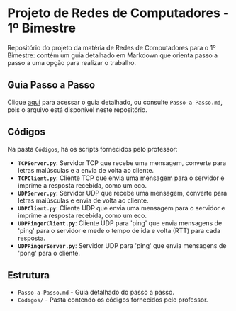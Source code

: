 # Projeto de Redes de Computadores - 1º Bimestre

Repositório do projeto da matéria de Redes de Computadores para o 1º Bimestre: contém um guia detalhado em Markdown que orienta passo a passo a uma opção para realizar o trabalho.

## Guia Passo a Passo

Clique [aqui](https://github.com/couldntbeakoala/redesdpc-1-bi/blob/main/Passo-a-passo.md) para acessar o guia detalhado, ou consulte `Passo-a-Passo.md`, pois o arquivo está disponível neste repositório.

## Códigos

Na pasta `Códigos`, há os scripts fornecidos pelo professor:

- **`TCPServer.py`**: Servidor TCP que recebe uma mensagem, converte para letras maiúsculas e a envia de volta ao cliente.
- **`TCPClient.py`**: Cliente TCP que envia uma mensagem para o servidor e imprime a resposta recebida, como um eco.
- **`UDPServer.py`**: Servidor UDP que recebe uma mensagem, converte para letras maiúsculas e envia de volta ao cliente.
- **`UDPClient.py`**: Cliente UDP que envia uma mensagem para o servidor e imprime a resposta recebida, como um eco.
- **`UDPPingerClient.py`**: Cliente UDP para 'ping' que envia mensagens de 'ping' para o servidor e mede o tempo de ida e volta (RTT) para cada resposta.
- **`UDPPingerServer.py`**: Servidor UDP para 'ping' que envia mensagens de 'pong' para o cliente.

## Estrutura

- `Passo-a-Passo.md` - Guia detalhado do passo a passo.
- `Códigos/` - Pasta contendo os códigos fornecidos pelo professor.
